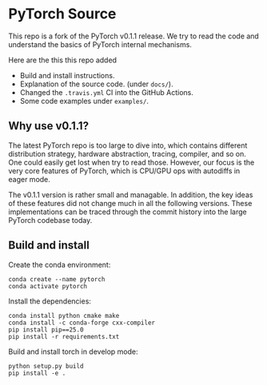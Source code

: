 # PyTorch Source

This repo is a fork of the PyTorch v0.1.1 release.
We try to read the code and understand the basics of PyTorch internal mechanisms.

Here are the this this repo added
* Build and install instructions.
* Explanation of the source code. (under `docs/`).
* Changed the `.travis.yml` CI into the GitHub Actions.
* Some code examples under `examples/`.

## Why use v0.1.1?

The latest PyTorch repo is too large to dive into, which contains different
distribution strategy, hardware abstraction, tracing, compiler, and so on.  One
could easily get lost when try to read those. However, our focus is the very
core features of PyTorch, which is CPU/GPU ops with autodiffs in eager mode.

The v0.1.1 version is rather small and managable.  In addition, the key ideas
of these features did not change much in all the following versions. These
implementations can be traced through the commit history into the large PyTorch
codebase today.

## Build and install

Create the conda environment:

```shell
conda create --name pytorch
conda activate pytorch
```

Install the dependencies:

```shell
conda install python cmake make
conda install -c conda-forge cxx-compiler
pip install pip==25.0
pip install -r requirements.txt
```

Build and install torch in develop mode:

```shell
python setup.py build
pip install -e .
```
